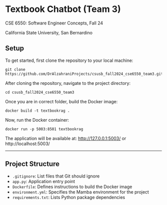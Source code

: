 # Textbook Chatbot (Team 3)

CSE 6550: Software Engineer Concepts, Fall 24

California State University, San Bernardino

## Setup
To get started, first clone the repository to your local machine:
```
git clone https://github.com/DrAlzahraniProjects/csusb_fall2024_cse6550_team3.git
```

After cloning the repository, navigate to the project directory:
```
cd csusb_fall2024_cse6550_team3
```

Once you are in correct folder, build the Docker image:
```
docker build -t textbookrag .
```

Now, run the Docker container:
```
docker run -p 5003:8501 textbookrag
```
The application will be available at: http://127.0.0.1:5003/ or http://localhost:5003/

---
## Project Structure

- `.gitignore`: List files that Git should ignore
- `app.py`: Application entry point
- `Dockerfile`: Defines instructions to build the Docker image
- `environment.yml`: Specifies the Mamba environment for the project
- `requirements.txt`: Lists Python package dependencies